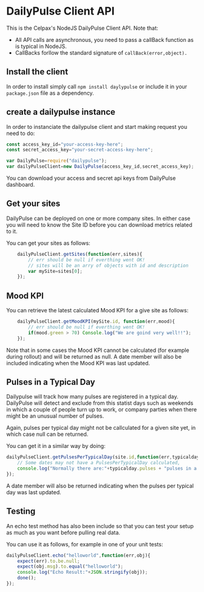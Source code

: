 # DailyPulse Client API

This is the Celpax's NodeJS DailyPulse Client API. Note that:

- All API calls are asynchronous, you need to pass a callBack function as is typical in NodeJS.
- CallBacks forllow the standard signature of `callBack(error,object).`

## Install the client

In order to install simply call `npm install daylypulse` or include it in your `package.json` file as a dependency.

## create a dailypulse instance

In order to instanciate the dailypulse client and start making request you need to do:

```javascript
const access_key_id="your-access-key-here";
const secret_access_key="your-secret-access-key-here";

var DailyPulse=require("dailypulse");
var dailyPulseClient=new DailyPulse(access_key_id,secret_access_key);
```
You can download your access and secret api keys from DailyPulse dashboard.

## Get your sites

DailyPulse can be deployed on one or more company sites. In either case you will need to know the Site ID before you can download metrics related to it.

You can get your sites as follows:
```javascript
    dailyPulseClient.getSites(function(err,sites){
        // err should be null if everthing went OK!
        // sites will be an arry of objects with id and description
        var mySite=sites[0];
    });
```

## Mood KPI

You can retrieve the latest calculated Mood KPI for a give site as follows:

```javascript
    dailyPulseClient.getMoodKPI(mySite.id, function(err,mood){
        // err should be null if everthing went OK!
        if(mood.green > 70) Console.log("We are goind very well!!");
    });
```

Note that in some cases the Mood KPI cannot be calculated (for example during rollout) and will be returned as null. A date member will also be included indicating when the Mood KPI was last updated.

## Pulses in a Typical Day

Dailypulse will track how many pulses are registered in a typical day. DailyPulse will detect and exclude from this statist days such as weekends in which a couple of people turn up to work, or company parties when there might be an unusual number of pulses.

Again, pulses per typical day might not be callculated for a given site yet, in which case null can be returned.

You can get it in a similar way by doing:

```javascript
dailyPulseClient.getPulsesPerTypicalDay(site.id,function(err,typicalday){
    // Some dates may not have a PulsesPerTypicalDay calculated,
    console.log("Normally there are:"+typicalday.pulses + "pulses in a typical day");
});
```
A date member will also be returned indicating when the pulses per typical day was last updated.

## Testing

An echo test method has also been include so that you can test your setup as much as you want before pulling real data.

You can use it as follows, for example in one of your unit tests:

```javascript
dailyPulseClient.echo("helloworld",function(err,obj){
    expect(err).to.be.null;
    expect(obj.msg).to.equal("helloworld");
    console.log("Echo Result:"+JSON.stringify(obj));
    done();
});
```


